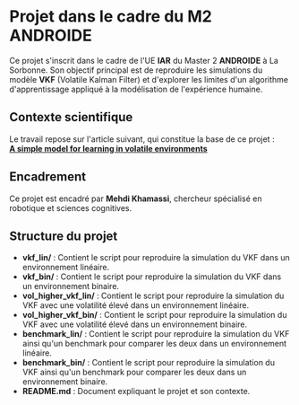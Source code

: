 # Projet dans le cadre du M2 ANDROIDE

Ce projet s'inscrit dans le cadre de l'UE **IAR** du Master 2 **ANDROIDE** à La Sorbonne. Son objectif principal est de reproduire les simulations du modèle **VKF** (Volatile Kalman Filter) et d'explorer les limites d'un algorithme d'apprentissage appliqué à la modélisation de l'expérience humaine.

## Contexte scientifique

Le travail repose sur l'article suivant, qui constitue la base de ce projet :  
[**A simple model for learning in volatile environments**](https://journals.plos.org/ploscompbiol/article/file?id=10.1371/journal.pcbi.1007963&type=printable)  

## Encadrement

Ce projet est encadré par **Mehdi Khamassi**, chercheur spécialisé en robotique et sciences cognitives.

## Structure du projet

- **vkf_lin/** : Contient le script pour reproduire la simulation du VKF dans un environnement linéaire.
- **vkf_bin/** : Contient le script pour reproduire la simulation du VKF dans un environnement binaire.
- **vol_higher_vkf_lin/** :  Contient le script pour reproduire la simulation du VKF avec une volatilité élevé dans un environnement linéaire.
- **vol_higher_vkf_bin/** :  Contient le script pour reproduire la simulation du VKF avec une volatilité élevé dans un environnement binaire.
- **benchmark_lin/** :  Contient le script pour reproduire la simulation du VKF ainsi qu'un benchmark pour comparer les deux dans un environnement linéaire.
- **benchmark_bin/** :  Contient le script pour reproduire la simulation du VKF ainsi qu'un benchmark pour comparer les deux dans un environnement binaire.
- **README.md** : Document expliquant le projet et son contexte.
